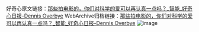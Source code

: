 好奇心原文链接：[那些拍电影的，你们对科学的爱可以再认真一点吗？_智能_好奇心日报-Dennis Overbye](https://www.qdaily.com/articles/3160.html)
WebArchive归档链接：[那些拍电影的，你们对科学的爱可以再认真一点吗？_智能_好奇心日报-Dennis Overbye](http://web.archive.org/web/20190623151612/https://www.qdaily.com/articles/3160.html)
![image](http://ww3.sinaimg.cn/large/007d5XDply1g3v6q9zmj9j30u051mx6p)